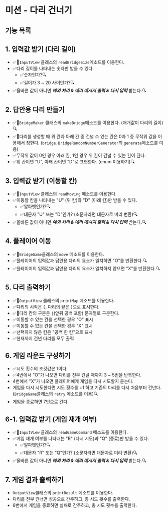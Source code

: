 # 미션 - 다리 건너기

## 기능 목록

## 1. 입력값 받기 (다리 길이)
- ✅🚨`InputView` 클래스의 `readBridgeSize`메소드를 이용한다.
- ✅다리 길이를 나타내는 숫자만 받을 수 있다.
  - ✅숫자인가?🔍
  - ✅길이가 3 ~ 20 사이인가?🔍
- ✅올바른 값이 아니면 <i><b>예외 처리 & 에러 메시지 출력 & 다시 입력</b></i> 받는다.🔍

## 2. 답안용 다리 만들기
- ✅🚨`BridgeMaker` 클래스의 `makeBridge`메소드를 이용한다. (매개값이 다리의 길이)🔍
- ✅🚨다리를 생성할 때 위 칸과 아래 칸 중 건널 수 있는 칸은 0과 1 중 무작위 값을 이용해서 정한다. (`bridge.BridgeRandomNumberGenerator`의 `generate`메소드를 이용)
- ✅무작위 값이 0인 경우 아래 칸, 1인 경우 위 칸이 건널 수 있는 칸이 된다.
- ✅위 칸이면 "U", 아래 칸이면 "D"로 표현한다. (enum 이용하기)🔍

## 3. 입력값 받기 (이동할 칸)
- ✅🚨`InputView` 클래스의 `readMoving` 메소드를 이용한다.
- ✅이동할 칸을 나타내는 "U" (위 칸)와 "D" (아래 칸)만 받을 수 있다.
  - ✅알파벳인가?🔍
  - ✅대문자 "U" 또는 "D"인가? (소문자라면 대문자로 미리 변환)🔍
- ✅올바른 값이 아니면 <i><b>예외 처리 & 에러 메시지 출력 & 다시 입력</b></i> 받는다.🔍

## 4. 플레이어 이동
- ✅🚨`BridgeGame`클래스의 `move` 메소드를 이용한다.
- ✅플레이어의 입력값과 답안용 다리의 요소가 일치하면 "O"를 반환한다.🔍
- ✅플레이어의 입력값과 답안용 다리의 요소가 일치하지 않으면 "X"를 반환한다.🔍

## 5. 다리 출력하기
- ✅🚨`OutputView` 클래스의 `printMap` 메소드를 이용한다.
- ✅다리의 시작은 `[`, 다리의 끝은 `]`으로 표시한다.
- ✅🚨다리 칸의 구분은 `|`(앞뒤 공백 포함) 문자열로 구분한다.
- ✅이동할 수 있는 칸을 선택한 경우 "O" 표시
- ✅이동할 수 없는 칸을 선택한 경우 "X" 표시
- ✅선택하지 않은 칸은 "공백 한 칸"으로 표시
- ✅현재까지 건넌 다리를 모두 출력

## 6. 게임 라운드 구성하기
- ✅시도 횟수의 초깃값은 1이다.
- ✅4번에서 "O"가 나오면 다리를 전부 건널 때까지 3 ~ 5번을 반복한다.
- 4번에서 "X"가 나오면 플레이어에게 게임을 다시 시도할지 묻는다.
- 게임을 다시 시도한다면 시도 횟수를 +1 하고 기존의 다리를 다시 처음부터 건넌다. (`BridgeGame`클래스의 `retry` 메소드를 이용)🔍
- 게임을 종료하면 7번으로 간다.

## 6-1. 입력값 받기 (게임 재개 여부)
- ✅🚨`InputView` 클래스의 `readGameCommand` 메소드를 이용한다.
- ✅게임 재개 여부를 나타내는 "R" (다시 시도)과 "Q" (종료)만 받을 수 있다.
  - ✅알파벳인가?🔍
  - ✅대문자 "R" 또는 "Q"인가? (소문자라면 대문자로 미리 변환)🔍
- ✅올바른 값이 아니면 <i><b>예외 처리 & 에러 메시지 출력 & 다시 입력</b></i> 받는다.🔍

## 7. 게임 결과 출력하기
- `OutputView`클래스의 `printResult` 메소드를 이용한다.
- 다리를 전부 건너면 성공으로 간주하고, 총 시도 횟수를 출력한다.
- 6번에서 게임을 종료하면 실패로 간주하고, 총 시도 횟수를 출력한다.